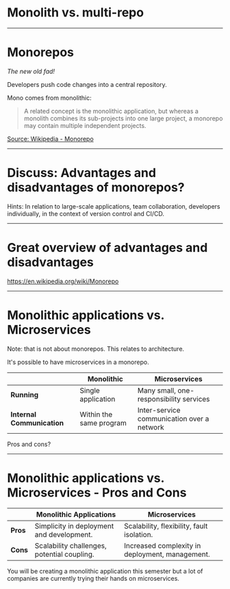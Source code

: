 
# Monolith vs. multi-repo

---

# Monorepos

*The new old fad!*

Developers push code changes into a central repository. 

Mono comes from monolithic: 

> A related concept is the monolithic application, but whereas a monolith combines its sub-projects into one large project, a monorepo may contain multiple independent projects.

[Source: Wikipedia - Monorepo](https://en.wikipedia.org/wiki/Monorepo)

---

# Discuss: Advantages and disadvantages of monorepos?

Hints: In relation to large-scale applications, team collaboration, developers individually, in the context of version control and CI/CD. 

---

# Great overview of advantages and disadvantages

https://en.wikipedia.org/wiki/Monorepo

---

# Monolithic applications vs. Microservices 

Note: that is not about monorepos. This relates to architecture. 

It's possible to have microservices in a monorepo. 

|                    | Monolithic          | Microservices               |
|--------------------|---------------------|-----------------------------|
| **Running**        | Single application | Many small, one-responsibility services |
| **Internal Communication** | Within the same program | Inter-service communication over a network |



Pros and cons?

---

# Monolithic applications vs. Microservices - Pros and Cons

|            | Monolithic Applications                    | Microservices                           |
|------------|--------------------------------------------|-----------------------------------------|
| **Pros**   | Simplicity in deployment and development.  | Scalability, flexibility, fault isolation.|
| **Cons**   | Scalability challenges, potential coupling.| Increased complexity in deployment, management.|


You will be creating a monolithic application this semester but a lot of companies are currently trying their hands on microservices. 


